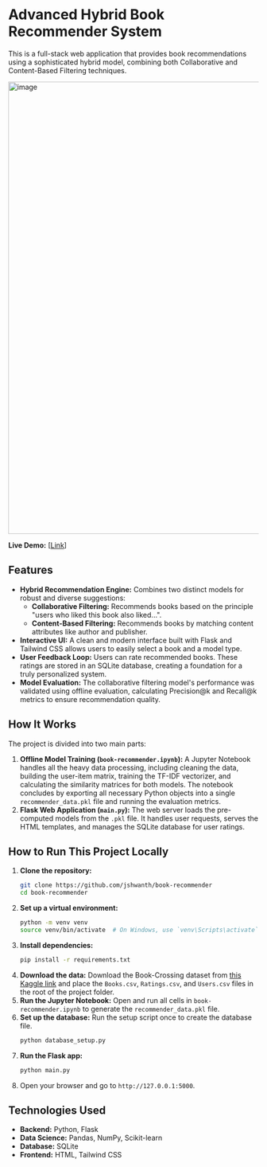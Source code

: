 # Advanced Hybrid Book Recommender System

This is a full-stack web application that provides book recommendations using a sophisticated hybrid model, combining both Collaborative and Content-Based Filtering techniques.

<img width="1553" height="909" alt="image" src="https://github.com/user-attachments/assets/6f252de2-0443-4aa0-83d4-b86aa4df7077" />





**Live Demo:** [[Link](https://book-recommender-t011.onrender.com/)] 

## Features

* **Hybrid Recommendation Engine:** Combines two distinct models for robust and diverse suggestions:
    * **Collaborative Filtering:** Recommends books based on the principle "users who liked this book also liked...".
    * **Content-Based Filtering:** Recommends books by matching content attributes like author and publisher.
* **Interactive UI:** A clean and modern interface built with Flask and Tailwind CSS allows users to easily select a book and a model type.
* **User Feedback Loop:** Users can rate recommended books. These ratings are stored in an SQLite database, creating a foundation for a truly personalized system.
* **Model Evaluation:** The collaborative filtering model's performance was validated using offline evaluation, calculating Precision@k and Recall@k metrics to ensure recommendation quality.

## How It Works

The project is divided into two main parts:

1.  **Offline Model Training (`book-recommender.ipynb`):** A Jupyter Notebook handles all the heavy data processing, including cleaning the data, building the user-item matrix, training the TF-IDF vectorizer, and calculating the similarity matrices for both models. The notebook concludes by exporting all necessary Python objects into a single `recommender_data.pkl` file and running the evaluation metrics.
2.  **Flask Web Application (`main.py`):** The web server loads the pre-computed models from the `.pkl` file. It handles user requests, serves the HTML templates, and manages the SQLite database for user ratings.

## How to Run This Project Locally

1.  **Clone the repository:**
    ```bash
    git clone https://github.com/jshwanth/book-recommender
    cd book-recommender
    ```
2.  **Set up a virtual environment:**
    ```bash
    python -m venv venv
    source venv/bin/activate  # On Windows, use `venv\Scripts\activate`
    ```
3.  **Install dependencies:**
    ```bash
    pip install -r requirements.txt
    ```
4.  **Download the data:**
    Download the Book-Crossing dataset from [this Kaggle link](https://www.kaggle.com/datasets/arashnic/book-recommendation-dataset?resource=download) and place the `Books.csv`, `Ratings.csv`, and `Users.csv` files in the root of the project folder.
5.  **Run the Jupyter Notebook:**
    Open and run all cells in `book-recommender.ipynb` to generate the `recommender_data.pkl` file.
6.  **Set up the database:**
    Run the setup script once to create the database file.
    ```bash
    python database_setup.py
    ```
7.  **Run the Flask app:**
    ```bash
    python main.py
    ```
8.  Open your browser and go to `http://127.0.0.1:5000`.

## Technologies Used

* **Backend:** Python, Flask
* **Data Science:** Pandas, NumPy, Scikit-learn
* **Database:** SQLite
* **Frontend:** HTML, Tailwind CSS
